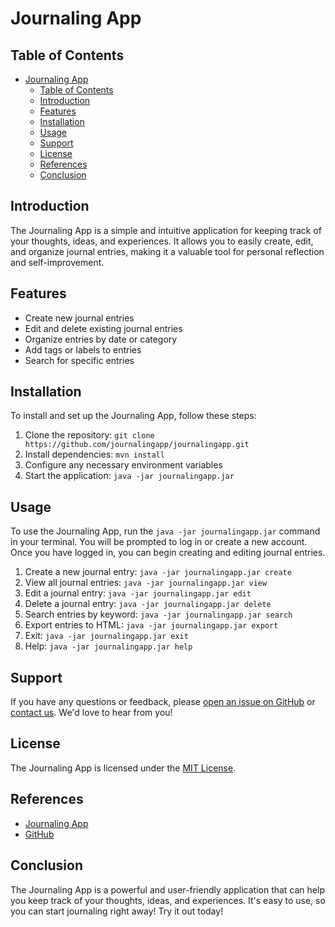 # Journaling App

## Table of Contents

- [Journaling App](#journaling-app)
    - [Table of Contents](#table-of-contents)
    - [Introduction](#introduction)
    - [Features](#features)
    - [Installation](#installation)
    - [Usage](#usage)
    - [Support](#support)
    - [License](#license)
    - [References](#references)
    - [Conclusion](#conclusion)

## Introduction

The Journaling App is a simple and intuitive application for keeping track of your thoughts, ideas, and experiences. It
allows you to easily create, edit, and organize journal entries, making it a valuable tool for personal reflection and
self-improvement.

## Features

- Create new journal entries
- Edit and delete existing journal entries
- Organize entries by date or category
- Add tags or labels to entries
- Search for specific entries

## Installation

To install and set up the Journaling App, follow these steps:

1. Clone the repository: `git clone https://github.com/journalingapp/journalingapp.git`
2. Install dependencies: `mvn install`
3. Configure any necessary environment variables
4. Start the application: `java -jar journalingapp.jar`

## Usage

To use the Journaling App, run the `java -jar journalingapp.jar` command in your terminal. You will be prompted to log
in or create a new account. Once you have logged in, you can begin creating and editing journal entries.

1. Create a new journal entry: `java -jar journalingapp.jar create`
2. View all journal entries: `java -jar journalingapp.jar view`
3. Edit a journal entry: `java -jar journalingapp.jar edit`
4. Delete a journal entry: `java -jar journalingapp.jar delete`
5. Search entries by keyword: `java -jar journalingapp.jar search`
6. Export entries to HTML: `java -jar journalingapp.jar export`
7. Exit: `java -jar journalingapp.jar exit`
8. Help: `java -jar journalingapp.jar help`

## Support

If you have any questions or feedback,
please [open an issue on GitHub](https://github.com/journalingapp/journalingapp/issues)
or [contact us](https://github.com/journalingapp/journalingapp/issues). We'd love to hear from you!

## License

The Journaling App is licensed under
the [MIT License](https://github.com/journalingapp/journalingapp/blob/main/LICENSE).

## References

- [Journaling App](https://github.com/journalingapp/journalingapp)
- [GitHub](https://github.com/journalingapp/journalingapp)

## Conclusion

The Journaling App is a powerful and user-friendly application that can help you keep track of your thoughts, ideas, and
experiences. It's easy to use, so you can start journaling right away! Try it out today!
